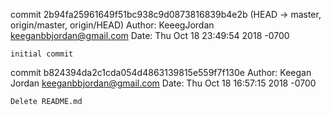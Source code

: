 commit 2b94fa25961649f51bc938c9d0873816839b4e2b (HEAD -> master, origin/master, origin/HEAD)
Author: KeeegJordan <keeganbbjordan@gmail.com>
Date:   Thu Oct 18 23:49:54 2018 -0700

    initial commit

commit b824394da2c1cda054d4863139815e559f7f130e
Author: Keegan Jordan <keeganbbjordan@gmail.com>
Date:   Thu Oct 18 16:57:15 2018 -0700

    Delete README.md
